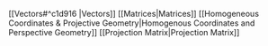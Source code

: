 [[Vectors#^c1d916 |Vectors]]
[[Matrices|Matrices]]
[[Homogeneous Coordinates & Projective Geometry|Homogenous Coordinates and Perspective Geometry]]
[[Projection Matrix|Projection Matrix]]
